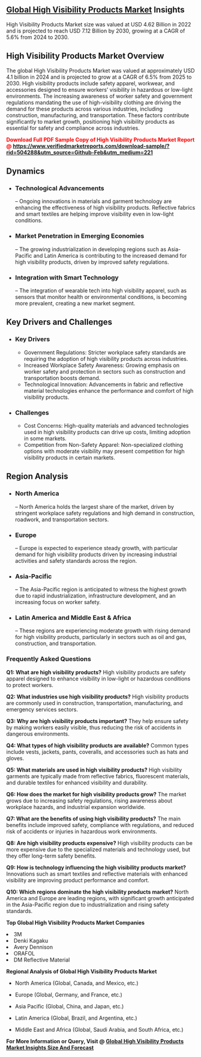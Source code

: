 <h2><a href="https://www.verifiedmarketreports.com/download-sample/?rid=504288&amp;utm_source=Github&amp;utm_medium=221" target="_blank">Global High Visibility Products Market</a> Insights</h2><p>High Visibility Products Market size was valued at USD 4.62 Billion in 2022 and is projected to reach USD 7.12 Billion by 2030, growing at a CAGR of 5.6% from 2024 to 2030.</p><p> <h2>High Visibility Products Market Overview</h2> <p>The global High Visibility Products Market was valued at approximately USD 4.1 billion in 2024 and is projected to grow at a CAGR of 6.5% from 2025 to 2030. High visibility products include safety apparel, workwear, and accessories designed to ensure workers’ visibility in hazardous or low-light environments. The increasing awareness of worker safety and government regulations mandating the use of high-visibility clothing are driving the demand for these products across various industries, including construction, manufacturing, and transportation. These factors contribute significantly to market growth, positioning high visibility products as essential for safety and compliance across industries.</p> <p><strong><p><span class=""><span style="color: #ff0000;"><strong>Download Full PDF Sample Copy of High Visibility Products Market Report</strong> @ </span><a href="https://www.verifiedmarketreports.com/download-sample/?rid=504288&amp;utm_source=Github-Feb&amp;utm_medium=221" target="_blank">https://www.verifiedmarketreports.com/download-sample/?rid=504288&amp;utm_source=Github-Feb&amp;utm_medium=221</a></span></p></strong></p> <h2>Dynamics</h2> <ul> <li><h3>Technological Advancements</h3> – Ongoing innovations in materials and garment technology are enhancing the effectiveness of high visibility products. Reflective fabrics and smart textiles are helping improve visibility even in low-light conditions.</li> <li><h3>Market Penetration in Emerging Economies</h3> – The growing industrialization in developing regions such as Asia-Pacific and Latin America is contributing to the increased demand for high visibility products, driven by improved safety regulations.</li> <li><h3>Integration with Smart Technology</h3> – The integration of wearable tech into high visibility apparel, such as sensors that monitor health or environmental conditions, is becoming more prevalent, creating a new market segment.</li> </ul> <h2>Key Drivers and Challenges</h2> <ul> <li><h3>Key Drivers</h3> <ul> <li>Government Regulations: Stricter workplace safety standards are requiring the adoption of high visibility products across industries.</li> <li>Increased Workplace Safety Awareness: Growing emphasis on worker safety and protection in sectors such as construction and transportation boosts demand.</li> <li>Technological Innovation: Advancements in fabric and reflective material technologies enhance the performance and comfort of high visibility products.</li> </ul> </li> <li><h3>Challenges</h3> <ul> <li>Cost Concerns: High-quality materials and advanced technologies used in high visibility products can drive up costs, limiting adoption in some markets.</li> <li>Competition from Non-Safety Apparel: Non-specialized clothing options with moderate visibility may present competition for high visibility products in certain markets.</li> </ul> </li> </ul> <h2>Region Analysis</h2> <ul> <li><h3>North America</h3> – North America holds the largest share of the market, driven by stringent workplace safety regulations and high demand in construction, roadwork, and transportation sectors.</li> <li><h3>Europe</h3> – Europe is expected to experience steady growth, with particular demand for high visibility products driven by increasing industrial activities and safety standards across the region.</li> <li><h3>Asia-Pacific</h3> – The Asia-Pacific region is anticipated to witness the highest growth due to rapid industrialization, infrastructure development, and an increasing focus on worker safety.</li> <li><h3>Latin America and Middle East & Africa</h3> – These regions are experiencing moderate growth with rising demand for high visibility products, particularly in sectors such as oil and gas, construction, and transportation.</li> </ul> <h3>Frequently Asked Questions</h3> <p><strong>Q1: What are high visibility products?</strong> High visibility products are safety apparel designed to enhance visibility in low-light or hazardous conditions to protect workers.</p> <p><strong>Q2: What industries use high visibility products?</strong> High visibility products are commonly used in construction, transportation, manufacturing, and emergency services sectors.</p> <p><strong>Q3: Why are high visibility products important?</strong> They help ensure safety by making workers easily visible, thus reducing the risk of accidents in dangerous environments.</p> <p><strong>Q4: What types of high visibility products are available?</strong> Common types include vests, jackets, pants, coveralls, and accessories such as hats and gloves.</p> <p><strong>Q5: What materials are used in high visibility products?</strong> High visibility garments are typically made from reflective fabrics, fluorescent materials, and durable textiles for enhanced visibility and durability.</p> <p><strong>Q6: How does the market for high visibility products grow?</strong> The market grows due to increasing safety regulations, rising awareness about workplace hazards, and industrial expansion worldwide.</p> <p><strong>Q7: What are the benefits of using high visibility products?</strong> The main benefits include improved safety, compliance with regulations, and reduced risk of accidents or injuries in hazardous work environments.</p> <p><strong>Q8: Are high visibility products expensive?</strong> High visibility products can be more expensive due to the specialized materials and technology used, but they offer long-term safety benefits.</p> <p><strong>Q9: How is technology influencing the high visibility products market?</strong> Innovations such as smart textiles and reflective materials with enhanced visibility are improving product performance and comfort.</p> <p><strong>Q10: Which regions dominate the high visibility products market?</strong> North America and Europe are leading regions, with significant growth anticipated in the Asia-Pacific region due to industrialization and rising safety standards.</p> </p><p><strong>Top Global High Visibility Products Market Companies</strong></p><div data-test-id=""><p><li>3M</li><li> Denki Kagaku</li><li> Avery Dennison</li><li> ORAFOL</li><li> DM Reflective Material</li></p><div><strong>Regional Analysis of&nbsp;Global High Visibility Products Market</strong></div><ul><li dir="ltr"><p dir="ltr">North America&nbsp;(Global, Canada, and Mexico, etc.)</p></li><li dir="ltr"><p dir="ltr">Europe (Global, Germany, and France, etc.)</p></li><li dir="ltr"><p dir="ltr">Asia Pacific&nbsp;(Global, China, and Japan, etc.)</p></li><li dir="ltr"><p dir="ltr">Latin America&nbsp;(Global, Brazil, and Argentina, etc.)</p></li><li dir="ltr">Middle East and Africa&nbsp;(Global, Saudi Arabia, and South Africa, etc.)</li></ul><p><strong>For More Information or Query, Visit @&nbsp;</strong><strong><a href="https://www.verifiedmarketreports.com/product/high-visibility-products-market-size-and-forecast/?utm_source=Github&amp;utm_medium=221" target="_blank">Global High Visibility Products Market Insights Size And Forecast</a></strong></p></div>
